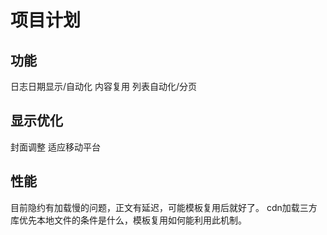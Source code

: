 # 项目计划

## 功能

日志日期显示/自动化
内容复用
列表自动化/分页

## 显示优化

封面调整
适应移动平台

## 性能

目前隐约有加载慢的问题，正文有延迟，可能模板复用后就好了。
cdn加载三方库优先本地文件的条件是什么，模板复用如何能利用此机制。